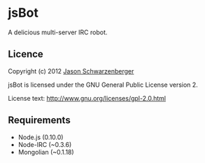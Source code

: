 jsBot
=======

A delicious multi-server IRC robot.

Licence
-------
Copyright (c) 2012 [Jason Schwarzenberger](http://master5o1.com/)

jsBot is licensed under the GNU General Public License version 2.

License text: http://www.gnu.org/licenses/gpl-2.0.html

Requirements
------------
* Node.js (0.10.0)
* Node-IRC (~0.3.6)
* Mongolian (~0.1.18)